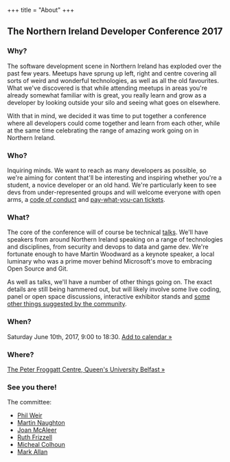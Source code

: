 +++
title = "About"
+++

<section class="row">
    <div class="main-container">
        <a id="top"></a>
        <main class="container generic">
            <div class="col-md-12 main">
                <h1>The Northern Ireland Developer Conference 2017</h1>
                <h3>Why?</h3>
                <p>
                    The software development scene in Northern Ireland has exploded over the past few years.
                    Meetups have sprung up left, right and centre covering all sorts of weird and wonderful technologies, as well as all the old favourites.     
                    What we've discovered is that while attending meetups in areas you're already somewhat familiar with is great, you really learn and grow as a developer by looking outside your silo and seeing what goes on elsewhere.
                </p>
                <p>
                    With that in mind, we decided it was time to put together a conference where all developers could come together and learn from each other, while at the same time celebrating the range of amazing work going on in Northern Ireland.
                </p>
                <h3>Who?</h3>
                <p>
                    Inquiring minds. We want to reach as many developers as possible, so we're aiming for content that'll be interesting and inspiring whether you're a student, a novice developer or an old hand. We're particularly keen to see devs from under-represented groups and will welcome everyone with open arms, a <a class="subtle" href="/code-of-conduct/">code of conduct</a> and <a class="subtle" href="/tickets/">pay-what-you-can tickets</a>.
                </p>
                <h3>What?</h3>
                <p>
                    The core of the conference will of course be technical <a class="subtle" href="/agenda/">talks</a>. We'll have speakers from around Northern Ireland speaking on a range of technologies and disciplines, from security and devops to data and game dev. We're fortunate enough to have Martin Woodward as a keynote speaker, a local luminary who was a prime mover behind Microsoft's move to embracing Open Source and Git.
                </p>
                <p>
                    As well as talks, we'll have a number of other things going on. The exact details are still being hammered out, but will likely involve some live coding, panel or open space discussions, interactive exhibitor stands and <a class="subtle" href="mailto:info@nidevconf.com">some other things suggested by the community</a>.
                </p>
                <h3>When?</h3>
                <p>
                    Saturday June 10th, 2017, 9:00 to 18:30. <a class="subtle" href="/2017/Northern_Ireland_Developer_Conference.ics">Add to calendar &raquo;</a>
                </p>
                <h3>Where?</h3>
                <p>
                    <a class="subtle" href="/venue/">The Peter Froggatt Centre, Queen's University Belfast &raquo;</a>
                </p>
                <h3>See you there!</h3>
                <p>
                    The committee:
                    <ul>
                        <li><a class="subtle" href="http://flaxandteal.co.uk/">Phil Weir</a></li>
                        <li><a class="subtle" href="http://www.martinnaughton.com/">Martin Naughton</a></li>
                        <li><a class="subtle" href="https://twitter.com/JoanMcAleer">Joan McAleer</a></li>
                        <li><a class="subtle" href="https://twitter.com/ruthyfrizzy">Ruth Frizzell</a></li>
                        <li><a class="subtle" href="https://twitter.com/michealcolhoun/">Micheal Colhoun</a></li>
                        <li><a class="subtle" href="https://twitter.com/MarkXA">Mark Allan</a></li>
                    </ul>
                </p>
            </div>
        </main>
    </div>
</section>